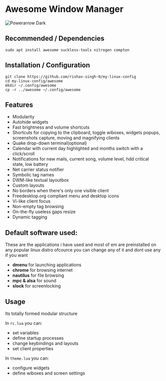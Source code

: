 # Awesome Window Manager 
![Powerarrow Dark](https://github.com/rishav-singh-0/my-linux-config/blob/main/screenshots/Screenshot%20from%202021-01-31%2011-24-24.jpg?raw=true)

## Recommended / Dependencies
```
sudo apt install awesome suckless-tools nitrogen compton
```

## Installation / Configuration
```
git clone https://github.com/rishav-singh-0/my-linux-config
cd my-linux-config/awesome
mkdir ~/.config/awesome
cp -r ../awesome ~/.config/awesome

```

## Features

- Modularity
- Autohide widgets
- Fast brightness and volume shortcuts 
- Shortcuts for copying to the clipboard, toggle wiboxes, widgets popups, screenshots capture, moving and magnifying clients
- Quake drop-down terminal(optional)
- Calendar with current day highlighted and months switch with a click/scroll
- Notifications for new mails, current song, volume level, hdd critical state, low battery
- Net carrier status notifier
- Symbolic tag names
- DWM-like textual layoutbox
- Custom layouts
- No borders when there's only one visible client
- Freedesktop.org compliant menu and desktop icons
- Vi-like client focus
- Non-empty tag browsing
- On-the-fly useless gaps resize
- Dynamic tagging

## Default software used:
These are the applications i have used and most of em are preinstalled on any popular linux distro ofcource you can change any of it and dont use any if you want
   - **dmenu** for launching applications
   - **chrome** for browsing internet
   - **nautilus** for file browsing
   - **mpc & alsa** for sound
   - **slock** for screenlocking 

## Usage

Its totally formed modular structure

In ``rc.lua`` you can:
* set variables
* define startup processes
* change keybindings and layouts
* set client properties

In ``theme.lua`` you can:

* configure widgets
* define wiboxes and screen settings


